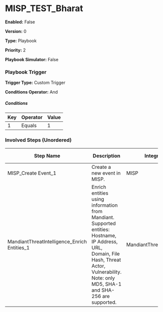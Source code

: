 # MISP_TEST_Bharat




**Enabled:** False

**Version:** 0

**Type:** Playbook

**Priority:** 2

**Playbook Simulator:** False


### Playbook Trigger
**Trigger Type:** Custom Trigger

**Conditions Operator:** And

##### Conditions
|Key|Operator|Value|
|---|--------|-----|
|1|Equals|1|


### Involved Steps (Unordered)
|Step Name|Description|Integration|Original Action|
|---------|-----------|-----------|---------------|
|MISP_Create Event_1|Create a new event in MISP.|MISP|Create Event|
|MandiantThreatIntelligence_Enrich Entities_1|Enrich entities using information from Mandiant. Supported entities: Hostname, IP Address, URL, Domain, File Hash, Threat Actor, Vulnerability. Note: only MD5, SHA-1 and SHA-256 are supported.|MandiantThreatIntelligence|Enrich Entities|

